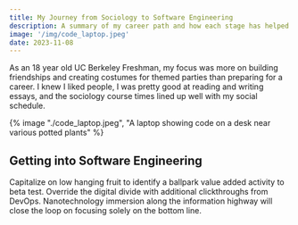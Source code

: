 ```yaml
---
title: My Journey from Sociology to Software Engineering
description: A summary of my career path and how each stage has helped me become the person I am today
image: '/img/code_laptop.jpeg'
date: 2023-11-08
---
```


As an 18 year old UC Berkeley Freshman, my focus was more on building friendships and creating costumes for themed parties than preparing for a career. I knew I liked people, I was pretty good at reading and writing essays, and the sociology course times lined up well with my social schedule. 

{% image "./code_laptop.jpeg", "A laptop showing code on a desk near various potted plants" %}

## Getting into Software Engineering

Capitalize on low hanging fruit to identify a ballpark value added activity to beta test. Override the digital divide with additional clickthroughs from DevOps. Nanotechnology immersion along the information highway will close the loop on focusing solely on the bottom line.
